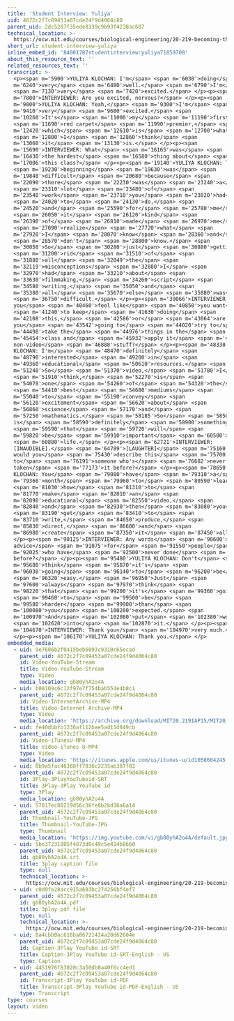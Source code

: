 ```yaml
---
title: 'Student Interview: Yuliya'
uid: 4672c2f7c09453a07cde24f9d4064c80
parent_uid: 2dc5287f35ede8339c9b93f4238ac687
technical_location: >-
  https://ocw.mit.edu/courses/biological-engineering/20-219-becoming-the-next-bill-nye-writing-and-hosting-the-educational-show-january-iap-2015/day-13-screening-final-cuts/student-interview-yuliya
short_url: student-interview-yuliya
inline_embed_id: '84001787studentinterview:yuliya71859708'
about_this_resource_text: ''
related_resources_text: ''
transcript: >-
  <p><span m='5900'>YULIYA KLOCHAN: I'm</span> <span m='6030'>doing</span> <span
  m='6240'>very</span> <span m='6480'>well.</span> <span m='6790'>I'm</span>
  <span m='7130'>very</span> <span m='7420'>excited.</span> </p><p><span
  m='7800'>INTERVIEWER: Are you excited, nervous?</span> </p><p><span
  m='9000'>YULIYA KLOCHAN: Yeah,</span> <span m='9300'>I'm</span> <span
  m='9410'>very</span> <span m='9680'>excited.</span> <span
  m='10260'>It's</span> <span m='11000'>my</span> <span m='11190'>first</span>
  <span m='11690'>red carpet</span> <span m='11990'>premier,</span> <span
  m='12420'>which</span> <span m='12610'>is</span> <span m='12700'>what</span>
  <span m='12800'>I</span> <span m='12860'>think</span> <span
  m='13060'>it</span> <span m='13130'>is.</span> </p><p><span
  m='15690'>INTERVIEWER: What</span> <span m='16165'>was</span> <span
  m='16430'>the hardest</span> <span m='16580'>thing about</span> <span
  m='17006'>this class?</span> </p><p><span m='19140'>YULIYA KLOCHAN: The</span>
  <span m='19230'>beginning</span> <span m='19630'>was</span> <span
  m='19840'>difficult</span> <span m='20680'>because</span> <span
  m='22090'>there</span> <span m='22230'>was</span> <span m='23240'>a</span>
  <span m='23310'>lot</span> <span m='23480'>of</span> <span
  m='23540'>work</span> <span m='23710'>you</span> <span m='23820'>had</span>
  <span m='24020'>to</span> <span m='24130'>do,</span> <span
  m='24520'>and</span> <span m='25590'>for</span> <span m='25780'>me</span>
  <span m='26050'>it</span> <span m='26120'>kind</span> <span
  m='26390'>of</span> <span m='26810'>made</span> <span m='26970'>me</span>
  <span m='27090'>realize</span> <span m='27720'>what</span> <span
  m='27920'>I</span> <span m='28070'>know</span> <span m='28360'>and</span>
  <span m='28570'>don't</span> <span m='28800'>know.</span> <span
  m='30050'>So</span> <span m='30280'>just</span> <span m='30880'>getting</span>
  <span m='31200'>rid</span> <span m='31510'>of</span> <span
  m='31880'>all</span> <span m='32049'>the</span> <span
  m='32119'>misconceptions</span> <span m='32880'>I</span> <span
  m='32970'>had</span> <span m='33210'>about</span> <span
  m='33630'>filmmaking,</span> <span m='34260'>script</span> <span
  m='34580'>writing,</span> <span m='35050'>and</span> <span
  m='35380'>all</span> <span m='35670'>else</span> <span m='35880'>was</span>
  <span m='36750'>difficult.</span> </p><p><span m='39066'>INTERVIEWER: Do
  you</span> <span m='40460'>feel like</span> <span m='40850'>you want</span>
  <span m='41240'>to keep</span> <span m='41630'>doing</span> <span
  m='42108'>this,</span> <span m='42586'>or</span> <span m='43064'>are
  you</span> <span m='43542'>going to</span> <span m='44020'>try to</span> <span
  m='44498'>take the</span> <span m='44976'>things in the</span> <span
  m='45454'>class and</span> <span m='45932'>apply it</span> <span m='46410'>to
  non-video</span> <span m='46888'>stuff?</span> </p><p><span m='48330'>YULIYA
  KLOCHAN: I'm</span> <span m='48470'>definitely</span> <span
  m='48790'>interested</span> <span m='49200'>in</span> <span
  m='49360'>educational</span> <span m='50610'>resources.</span> <span
  m='51240'>So</span> <span m='51370'>video,</span> <span m='51780'>I</span>
  <span m='51910'>think,</span> <span m='52270'>is</span> <span
  m='54070'>one</span> <span m='54260'>of</span> <span m='54320'>the</span>
  <span m='54410'>best</span> <span m='54680'>mediums</span> <span
  m='55040'>to</span> <span m='55190'>convey</span> <span
  m='56120'>excitement</span> <span m='56620'>about</span> <span
  m='56860'>science</span> <span m='57170'>and</span> <span
  m='57250'>mathematics.</span> <span m='58185'>So</span> <span m='58500'>this
  is</span> <span m='58590'>definitely</span> <span m='58900'>something</span>
  <span m='59590'>that</span> <span m='59720'>will</span> <span
  m='59820'>be</span> <span m='59910'>important</span> <span m='60500'>in</span>
  <span m='60880'>life.</span> </p><p><span m='62721'>INTERVIEWER:
  [INAUDIBLE].</span> <span m='64709'>[LAUGHTER]</span> <span m='75160'>How
  would you</span> <span m='75430'>describe this</span> <span m='75700'>class
  to</span> <span m='76191'>someone who's</span> <span m='76682'>never
  taken</span> <span m='77173'>it before?</span> </p><p><span m='78650'>YULIYA
  KLOCHAN: You</span> <span m='79080'>have</span> <span m='79310'>a</span> <span
  m='79360'>month</span> <span m='79960'>to</span> <span m='80590'>learn</span>
  <span m='81030'>how</span> <span m='81310'>to</span> <span
  m='81770'>make</span> <span m='82010'>an</span> <span
  m='82090'>educational</span> <span m='82550'>video,</span> <span
  m='82840'>and</span> <span m='82930'>then</span> <span m='83080'>you</span>
  <span m='83190'>get</span> <span m='83410'>to</span> <span
  m='83710'>write,</span> <span m='84650'>produce,</span> <span
  m='85830'>direct,</span> <span m='86600'>and</span> <span
  m='86980'>create</span> <span m='87350'>it</span> <span m='87450'>all.</span>
  </p><p><span m='90125'>INTERVIEWER: Any words</span> <span m='90600'>of
  advice</span> <span m='91075'>for</span> <span m='91550'>people</span> <span
  m='92025'>who have</span> <span m='92500'>never done</span> <span m='92975'>it
  before?</span> </p><p><span m='95480'>YULIYA KLOCHAN: Don't</span> <span
  m='95680'>think</span> <span m='95870'>it's</span> <span
  m='96030'>going</span> <span m='96140'>to</span> <span m='96200'>be</span>
  <span m='96320'>easy.</span> <span m='96950'>Just</span> <span
  m='97600'>always</span> <span m='97970'>think</span> <span
  m='98220'>that</span> <span m='99200'>it's</span> <span m='99360'>going</span>
  <span m='99460'>to</span> <span m='99500'>be</span> <span
  m='99580'>harder</span> <span m='99900'>than</span> <span
  m='100080'>you</span> <span m='100200'>expected.</span> <span
  m='100970'>And</span> <span m='102080'>put</span> <span m='102380'>work</span>
  <span m='102620'>into</span> <span m='102870'>it.</span> </p><p><span
  m='104670'>INTERVIEWER: Thank you</span> <span m='104970'>very much.</span>
  </p><p><span m='106170'>YULIYA KLOCHAN: Thank you.</span> </p>
embedded_media:
  - uid: 9e7606b2f0415beb6093c9310c65ecad
    parent_uid: 4672c2f7c09453a07cde24f9d4064c80
    id: Video-YouTube-Stream
    title: Video-YouTube-Stream
    type: Video
    media_location: gb80yhA2o4A
  - uid: b08109c6c12f97e7f754bab554e4b8c1
    parent_uid: 4672c2f7c09453a07cde24f9d4064c80
    id: Video-InternetArchive-MP4
    title: Video-Internet Archive-MP4
    type: Video
    media_location: 'https://archive.org/download/MIT20.219IAP15/MIT20_219IAP15_D13P3_300k.mp4'
  - uid: fe40dbbfb1236af112bae5ad11d849cb
    parent_uid: 4672c2f7c09453a07cde24f9d4064c80
    id: Video-iTunesU-MP4
    title: Video-iTunes U-MP4
    type: Video
    media_location: 'https://itunes.apple.com/us/itunes-u/id1058604245'
  - uid: 0b9a5fac46388ff7836c2235ab387f82
    parent_uid: 4672c2f7c09453a07cde24f9d4064c80
    id: 3Play-3PlayYouTubeid-SRT
    title: 3Play-3Play YouTube id
    type: 3Play
    media_location: gb80yhA2o4A
  - uid: 57817ec80219d56c36fe8b2bd36a6a14
    parent_uid: 4672c2f7c09453a07cde24f9d4064c80
    id: Thumbnail-YouTube-JPG
    title: Thumbnail-YouTube-JPG
    type: Thumbnail
    media_location: 'https://img.youtube.com/vi/gb80yhA2o4A/default.jpg'
  - uid: 5be37231005f4873d0c49c5e414b8660
    parent_uid: 4672c2f7c09453a07cde24f9d4064c80
    id: gb80yhA2o4A.srt
    title: 3play caption file
    type: null
    technical_location: >-
      https://ocw.mit.edu/courses/biological-engineering/20-219-becoming-the-next-bill-nye-writing-and-hosting-the-educational-show-january-iap-2015/day-13-screening-final-cuts/student-interview-yuliya/gb80yhA2o4A.srt
  - uid: c0d9fe28acc915a603bc274256bf4ef7
    parent_uid: 4672c2f7c09453a07cde24f9d4064c80
    id: gb80yhA2o4A.pdf
    title: 3play pdf file
    type: null
    technical_location: >-
      https://ocw.mit.edu/courses/biological-engineering/20-219-becoming-the-next-bill-nye-writing-and-hosting-the-educational-show-january-iap-2015/day-13-screening-final-cuts/student-interview-yuliya/gb80yhA2o4A.pdf
  - uid: 8a4cbb0ac618ba86721424a20d62604e
    parent_uid: 4672c2f7c09453a07cde24f9d4064c80
    id: Caption-3Play YouTube id-SRT
    title: Caption-3Play YouTube id-SRT-English - US
    type: Caption
  - uid: 4451976f83020c3a50db0a40f6cc4ed1
    parent_uid: 4672c2f7c09453a07cde24f9d4064c80
    id: Transcript-3Play YouTube id-PDF
    title: Transcript-3Play YouTube id-PDF-English - US
    type: Transcript
type: courses
layout: video
---
```

